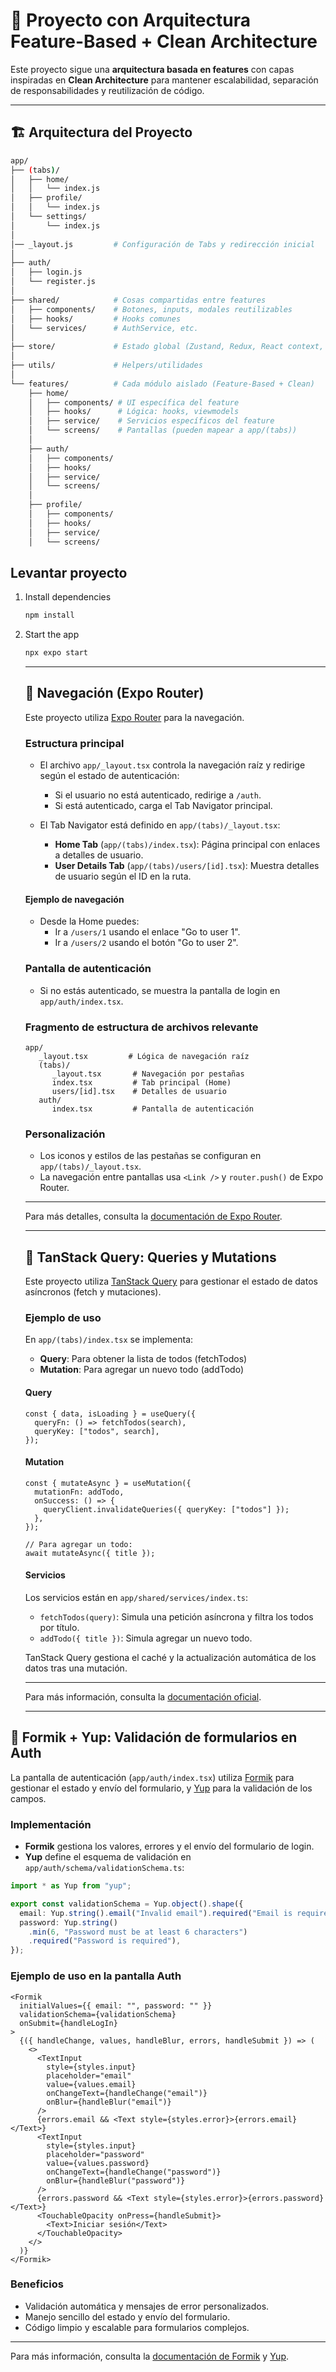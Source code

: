 # 📱 Proyecto con Arquitectura Feature-Based + Clean Architecture

Este proyecto sigue una **arquitectura basada en features** con capas inspiradas en **Clean Architecture** para mantener escalabilidad, separación de responsabilidades y reutilización de código.

---

## 🏗️ Arquitectura del Proyecto

```bash
app/
├── (tabs)/
│   ├── home/
│   │   └── index.js
│   ├── profile/
│   │   └── index.js
│   └── settings/
│       └── index.js
│
│── _layout.js         # Configuración de Tabs y redirección inicial
│
├── auth/
│   ├── login.js
│   └── register.js
│
├── shared/            # Cosas compartidas entre features
│   ├── components/    # Botones, inputs, modales reutilizables
│   ├── hooks/         # Hooks comunes
│   └── services/      # AuthService, etc.
│
├── store/             # Estado global (Zustand, Redux, React context, etc.)
│
├── utils/             # Helpers/utilidades
│
└── features/          # Cada módulo aislado (Feature-Based + Clean)
    ├── home/
    │   ├── components/ # UI específica del feature
    │   ├── hooks/      # Lógica: hooks, viewmodels
    │   ├── service/    # Servicios específicos del feature
    │   └── screens/    # Pantallas (pueden mapear a app/(tabs))
    │
    ├── auth/
    │   ├── components/
    │   ├── hooks/
    │   ├── service/
    │   └── screens/
    │
    ├── profile/
    │   ├── components/
    │   ├── hooks/
    │   ├── service/
    │   └── screens/
```

## Levantar proyecto

1. Install dependencies

   ```bash
   npm install
   ```

2. Start the app

   ```bash
   npx expo start
   ```

   ***

   ## 🚦 Navegación (Expo Router)

   Este proyecto utiliza [Expo Router](https://expo.github.io/router/docs/) para la navegación.

   ### Estructura principal

   - El archivo `app/_layout.tsx` controla la navegación raíz y redirige según el estado de autenticación:

     - Si el usuario no está autenticado, redirige a `/auth`.
     - Si está autenticado, carga el Tab Navigator principal.

   - El Tab Navigator está definido en `app/(tabs)/_layout.tsx`:
     - **Home Tab** (`app/(tabs)/index.tsx`): Página principal con enlaces a detalles de usuario.
     - **User Details Tab** (`app/(tabs)/users/[id].tsx`): Muestra detalles de usuario según el ID en la ruta.

   #### Ejemplo de navegación

   - Desde la Home puedes:
     - Ir a `/users/1` usando el enlace "Go to user 1".
     - Ir a `/users/2` usando el botón "Go to user 2".

   ### Pantalla de autenticación

   - Si no estás autenticado, se muestra la pantalla de login en `app/auth/index.tsx`.

   ### Fragmento de estructura de archivos relevante

   ```
   app/
      _layout.tsx         # Lógica de navegación raíz
      (tabs)/
         _layout.tsx       # Navegación por pestañas
         index.tsx         # Tab principal (Home)
         users/[id].tsx    # Detalles de usuario
      auth/
         index.tsx         # Pantalla de autenticación
   ```

   ### Personalización

   - Los iconos y estilos de las pestañas se configuran en `app/(tabs)/_layout.tsx`.
   - La navegación entre pantallas usa `<Link />` y `router.push()` de Expo Router.

   ***

   Para más detalles, consulta la [documentación de Expo Router](https://expo.github.io/router/docs/).

   ***

   ## 🔄 TanStack Query: Queries y Mutations

   Este proyecto utiliza [TanStack Query](https://tanstack.com/query/latest) para gestionar el estado de datos asíncronos (fetch y mutaciones).

   ### Ejemplo de uso

   En `app/(tabs)/index.tsx` se implementa:

   - **Query**: Para obtener la lista de todos (fetchTodos)
   - **Mutation**: Para agregar un nuevo todo (addTodo)

   #### Query

   ```tsx
   const { data, isLoading } = useQuery({
     queryFn: () => fetchTodos(search),
     queryKey: ["todos", search],
   });
   ```

   #### Mutation

   ```tsx
   const { mutateAsync } = useMutation({
     mutationFn: addTodo,
     onSuccess: () => {
       queryClient.invalidateQueries({ queryKey: ["todos"] });
     },
   });

   // Para agregar un todo:
   await mutateAsync({ title });
   ```

   #### Servicios

   Los servicios están en `app/shared/services/index.ts`:

   - `fetchTodos(query)`: Simula una petición asíncrona y filtra los todos por título.
   - `addTodo({ title })`: Simula agregar un nuevo todo.

   TanStack Query gestiona el caché y la actualización automática de los datos tras una mutación.

   ***

   Para más información, consulta la [documentación oficial](https://tanstack.com/query/latest).

   ***

## 📝 Formik + Yup: Validación de formularios en Auth

La pantalla de autenticación (`app/auth/index.tsx`) utiliza [Formik](https://formik.org/) para gestionar el estado y envío del formulario, y [Yup](https://github.com/jquense/yup) para la validación de los campos.

### Implementación

- **Formik** gestiona los valores, errores y el envío del formulario de login.
- **Yup** define el esquema de validación en `app/auth/schema/validationSchema.ts`:

```ts
import * as Yup from "yup";

export const validationSchema = Yup.object().shape({
  email: Yup.string().email("Invalid email").required("Email is required"),
  password: Yup.string()
    .min(6, "Password must be at least 6 characters")
    .required("Password is required"),
});
```

### Ejemplo de uso en la pantalla Auth

```tsx
<Formik
  initialValues={{ email: "", password: "" }}
  validationSchema={validationSchema}
  onSubmit={handleLogIn}
>
  {({ handleChange, values, handleBlur, errors, handleSubmit }) => (
    <>
      <TextInput
        style={styles.input}
        placeholder="email"
        value={values.email}
        onChangeText={handleChange("email")}
        onBlur={handleBlur("email")}
      />
      {errors.email && <Text style={styles.error}>{errors.email}</Text>}
      <TextInput
        style={styles.input}
        placeholder="password"
        value={values.password}
        onChangeText={handleChange("password")}
        onBlur={handleBlur("password")}
      />
      {errors.password && <Text style={styles.error}>{errors.password}</Text>}
      <TouchableOpacity onPress={handleSubmit}>
        <Text>Iniciar sesión</Text>
      </TouchableOpacity>
    </>
  )}
</Formik>
```

### Beneficios

- Validación automática y mensajes de error personalizados.
- Manejo sencillo del estado y envío del formulario.
- Código limpio y escalable para formularios complejos.

---

Para más información, consulta la [documentación de Formik](https://formik.org/) y [Yup](https://github.com/jquense/yup).
